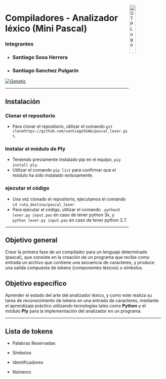 <a href="http://utp.edu.co"><img src="https://upload.wikimedia.org/wikipedia/commons/2/2c/Logo_U.T.P.png" title="UTPLogo" alt="UTPLogo" width="20%" height="20%" align="right"></a>

# Compiladores - Analizador léxico (Mini Pascal)

### Integrantes

- <h3>Santiago Sosa Herrera</h3>
- <h3>Santiago Sanchez Pulgarín</h3>

<a href="lexer image"><img src="https://homepages.cwi.nl/~steven/pascal/book/lex-1.gif" title="Genetic" alt="Genetic" align="center"></a>

---

## Instalación

### Clonar el repositorio

- Para clonar el repositorio, utilizar el comando `git clonehttps://github.com/santiagoSSAA/pascal_lexer.git`.

### Instalar el módulo de Ply

- Teniendo previamente instalado pip en el equipo, `pip install ply`.
- Utilizar el comando `pip list` para confirmar que el módulo ha sido instalado exitosamente.

### ejecutar el código

- Una vez clonado el repositorio, ejecutamos el comando `cd ruta_destino/pascal_lexer`
- Para ejecutar el código, utilizar el comando . `python3 lexer.py input.pas` en caso de tener python 3x, y `python lexer.py input.pas` en caso de tener python 2.7.

---

## Objetivo general

Crear la primera fase de un compilador para un lenguaje determinado (pascal), que consiste en la creación de un programa que recibe como entrada un archivo que contiene una secuencia de caracteres, y produce una salida compuesta de tokens (componentes léxicos) o símbolos. 

## Objetivo específico

Aprender el estado del arte del analizador léxico, y como este realiza su tarea de reconocimiento de tokens en una entrada de caracteres, mediante el aprendizaje práctico utilizando tecnologías tales como **Python** y el módulo **Ply** para la implementación del analizador en un programa.

---

## Lista de tokens

- Palabras Reservadas

- Símbolos

- Identificadores

- Números
